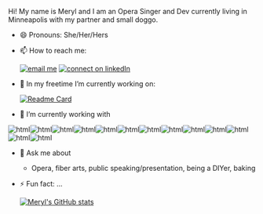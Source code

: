 <!-- [![banner](/Meryl%20dominguez.png)]() -->

Hi! My name is Meryl and I am an Opera Singer and Dev currently living in Minneapolis with my partner and small doggo.
- 😄 Pronouns: She/Her/Hers
- 📫 How to reach me:
  
    [![email me](https://img.shields.io/badge/Gmail-D14836?style=for-the-badge&logo=gmail&logoColor=white)](mailto:meryldominguez@gmail.com)
    [![connect on linkedIn](https://img.shields.io/badge/LinkedIn-0077B5?style=for-the-badge&logo=linkedin&logoColor=white)](https://linkedin.com/in/meryldominguez)

- 🔭 In my freetime I’m currently working on:
  
  [![Readme Card](https://github-readme-stats.vercel.app/api/pin/?username=meryldominguez&repo=accompanist_connection_api&theme=vue-dark&bg_color=DEG,1f4037,99f2c8)](https://github.com/anuraghazra/github-readme-stats)

- 🌱 I’m currently working with 
  
![html](https://img.shields.io/badge/HTML-239120?style=for-the-badge&logo=html5&logoColor=white)![html](https://img.shields.io/badge/JavaScript-323330?style=for-the-badge&logo=javascript&logoColor=F7DF1E)![html](https://img.shields.io/badge/Node.js-43853D?style=for-the-badge&logo=node.js&logoColor=white)![html](https://img.shields.io/badge/React-20232A?style=for-the-badge&logo=react&logoColor=61DAFB)![html](https://img.shields.io/badge/React_Router-CA4245?style=for-the-badge&logo=react-router&logoColor=white)![html](https://img.shields.io/badge/Django-092E20?style=for-the-badge&logo=django&logoColor=white)![html](https://img.shields.io/badge/Express.js-404D59?style=for-the-badge)![html](https://img.shields.io/badge/Flask-000000?style=for-the-badge&logo=flask&logoColor=white)![html](https://img.shields.io/badge/PostgreSQL-316192?style=for-the-badge&logo=postgresql&logoColor=white)![html](https://img.shields.io/badge/Netlify-00C7B7?style=for-the-badge&logo=netlify&logoColor=white)![html](https://img.shields.io/badge/Heroku-430098?style=for-the-badge&logo=heroku&logoColor=white)![html](https://img.shields.io/badge/CSS-239120?&style=for-the-badge&logo=css3&logoColor=white)![html](https://img.shields.io/badge/Bootstrap-563D7C?style=for-the-badge&logo=bootstrap&logoColor=white)

- 💬 Ask me about
  - Opera, fiber arts, public speaking/presentation, being a DIYer, baking
  

- ⚡ Fun fact: ...

    [![Meryl's GitHub stats](https://github-readme-stats.vercel.app/api?username=meryldominguez&count_private=true&theme=vue-dark&bg_color=DEG,1f4037,99f2c8&hide=stars,contribs)](https://github.com/anuraghazra/github-readme-stats)



<!-- [![trophy](https://github-profile-trophy.vercel.app/?username=meryldominguez)](https://github.com/ryo-ma/github-profile-trophy) -->


